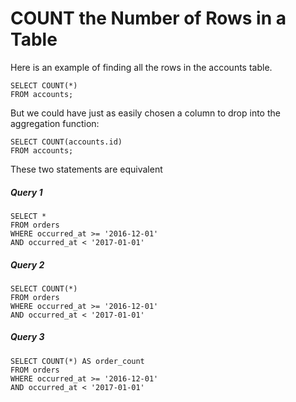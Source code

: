 # COUNT the Number of Rows in a Table
 Here is an example of finding all the rows in the accounts table.

    SELECT COUNT(*)
    FROM accounts;

But we could have just as easily chosen a column to drop into the aggregation function:

    SELECT COUNT(accounts.id)
    FROM accounts;

These two statements are equivalent
##### Query 1

    SELECT *
    FROM orders
    WHERE occurred_at >= '2016-12-01'
    AND occurred_at < '2017-01-01'

##### Query 2

    SELECT COUNT(*)
    FROM orders
    WHERE occurred_at >= '2016-12-01'
    AND occurred_at < '2017-01-01'

##### Query 3

    SELECT COUNT(*) AS order_count
    FROM orders
    WHERE occurred_at >= '2016-12-01'
    AND occurred_at < '2017-01-01'

